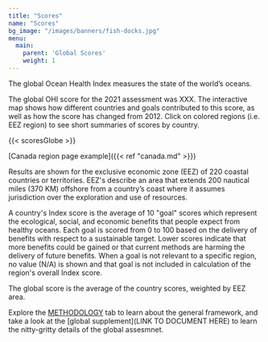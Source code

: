 ```yaml
---
title: "Scores"
name: "Scores"
bg_image: "/images/banners/fish-docks.jpg"
menu:
  main:
    parent: 'Global Scores'
    weight: 1
---
```

The global Ocean Health Index measures the state of the world’s oceans. 

The global OHI score for the 2021 assessment was XXX. The interactive map shows  how different countries and goals contributed to this score, as well as how the score has changed from 2012. Click on colored regions (i.e. EEZ region) to see short summaries of scores by country.

{{< scoresGlobe >}}


[Canada region page example]({{< ref "canada.md" >}})

Results are shown for the exclusive economic zone (EEZ) of 220 coastal countries or territories.  EEZ's describe an area that extends 200 nautical miles (370 KM) offshore from a country’s coast where it assumes jurisdiction over the exploration and use of resources. 

A country's Index score is the average of 10 "goal" scores which represent the ecological, social, and economic benefits that people expect from healthy oceans.  Each goal is scored from 0 to 100 based on the delivery of benefits with respect to a sustainable target. Lower scores indicate that more benefits could be gained or that current methods are harming the delivery of future benefits.  When a goal is not relevant to a specific region, no value (N/A) is shown and that goal is not included in calculation of the region's overall Index score.

The global score is the average of the country scores, weighted by EEZ area. 

Explore the [METHODOLOGY](http://www.oceanhealthindex.org/methodology) tab to learn about the general framework, and take a look at the [global supplement](LINK TO DOCUMENT HERE) to learn the nitty-gritty details of the global assesmnet.